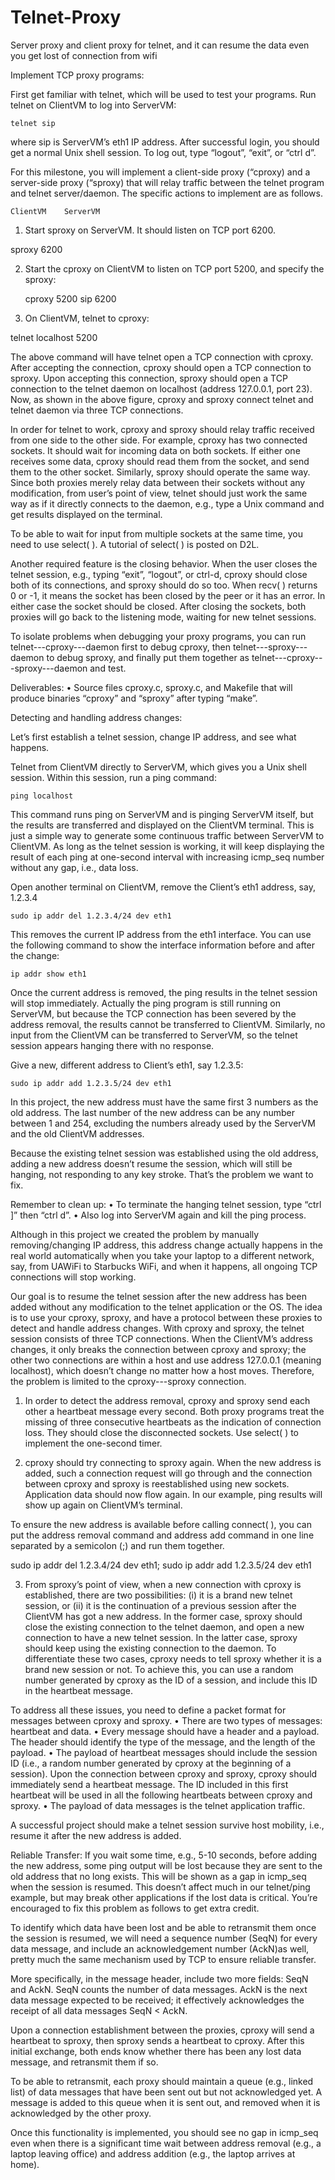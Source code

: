 # Telnet-Proxy
Server proxy and client proxy for telnet, and it can resume the data even you get lost of connection from wifi

Implement TCP proxy programs:

First get familiar with telnet, which will be used to test your programs. Run telnet on ClientVM to log into ServerVM: 

	telnet sip

where sip is ServerVM’s eth1 IP address. After successful login, you should get a normal Unix shell session. To log out, type “logout”, “exit”, or “ctrl d”.

For this milestone, you will implement a client-side proxy (“cproxy) and a server-side proxy (“sproxy) that will relay traffic between the telnet program and telnet server/daemon. The specific actions to implement are as follows.



	ClientVM	ServerVM









1.	Start sproxy on ServerVM. It should listen on TCP port 6200.

sproxy 6200

2.	Start the cproxy on ClientVM to listen on TCP port 5200, and specify the sproxy:

	cproxy 5200 sip 6200

3.	On ClientVM, telnet to cproxy:
	
telnet localhost 5200

The above command will have telnet open a TCP connection with cproxy. After accepting the connection, cproxy should open a TCP connection to sproxy. Upon accepting this connection, sproxy should open a TCP connection to the telnet daemon on localhost (address 127.0.0.1, port 23). Now, as shown in the above figure, cproxy and sproxy connect telnet and telnet daemon via three TCP connections. 

In order for telnet to work, cproxy and sproxy should relay traffic received from one side to the other side. For example, cproxy has two connected sockets. It should wait for incoming data on both sockets. If either one receives some data, cproxy should read them from the socket, and send them to the other socket. Similarly, sproxy should operate the same way. Since both proxies merely relay data between their sockets without any modification, from user’s point of view, telnet should just work the same way as if it directly connects to the daemon, e.g., type a Unix command and get results displayed on the terminal. 

To be able to wait for input from multiple sockets at the same time, you need to use select( ). A tutorial of select( ) is posted on D2L.

Another required feature is the closing behavior. When the user closes the telnet session, e.g., typing “exit”, “logout”, or ctrl-d, cproxy should close both of its connections, and sproxy should do so too. When recv( ) returns 0 or -1, it means the socket has been closed by the peer or it has an error. In either case the socket should be closed. After closing the sockets, both proxies will go back to the listening mode, waiting for new telnet sessions.

To isolate problems when debugging your proxy programs, you can run telnet---cproxy---daemon first to debug cproxy, then telnet---sproxy---daemon to debug sproxy, and finally put them together as telnet---cproxy---sproxy---daemon and test.

Deliverables: 
•	Source files cproxy.c, sproxy.c, and Makefile that will produce binaries “cproxy” and “sproxy” after typing “make”.

Detecting and handling address changes:

Let’s first establish a telnet session, change IP address, and see what happens.

Telnet from ClientVM directly to ServerVM, which gives you a Unix shell session. Within this session, run a ping command:

	ping localhost

This command runs ping on ServerVM and is pinging ServerVM itself, but the results are transferred and displayed on the ClientVM terminal. This is just a simple way to generate some continuous traffic between ServerVM to ClientVM. As long as the telnet session is working, it will keep displaying the result of each ping at one-second interval with increasing icmp_seq number without any gap, i.e., data loss.

Open another terminal on ClientVM, remove the Client’s eth1 address, say, 1.2.3.4

	sudo ip addr del 1.2.3.4/24 dev eth1

This removes the current IP address from the eth1 interface. You can use the following command to show the interface information before and after the change:

	ip addr show eth1

Once the current address is removed, the ping results in the telnet session will stop immediately. Actually the ping program is still running on ServerVM, but because the TCP connection has been severed by the address removal, the results cannot be transferred to ClientVM. Similarly, no input from the ClientVM can be transferred to ServerVM, so the telnet session appears hanging there with no response.

Give a new, different address to Client’s eth1, say 1.2.3.5:

	sudo ip addr add 1.2.3.5/24 dev eth1

In this project, the new address must have the same first 3 numbers as the old address. The last number of the new address can be any number between 1 and 254, excluding the numbers already used by the ServerVM and the old ClientVM addresses.

Because the existing telnet session was established using the old address, adding a new address doesn’t resume the session, which will still be hanging, not responding to any key stroke. That’s the problem we want to fix. 

Remember to clean up:
•	To terminate the hanging telnet session, type “ctrl ]” then “ctrl d”. 
•	Also log into ServerVM again and kill the ping process.

Although in this project we created the problem by manually removing/changing IP address, this address change actually happens in the real world automatically when you take your laptop to a different network, say, from UAWiFi to Starbucks WiFi, and when it happens, all ongoing TCP connections will stop working.

Our goal is to resume the telnet session after the new address has been added without any modification to the telnet application or the OS. The idea is to use your cproxy, sproxy, and have a protocol between these proxies to detect and handle address changes. With cproxy and sproxy, the telnet session consists of three TCP connections. When the ClientVM’s address changes, it only breaks the connection between cproxy and sproxy; the other two connections are within a host and use address 127.0.0.1 (meaning localhost), which doesn’t change no matter how a host moves. Therefore, the problem is limited to the cproxy---sproxy connection.

1.	In order to detect the address removal, cproxy and sproxy send each other a heartbeat message every second. Both proxy programs treat the missing of three consecutive heartbeats as the indication of connection loss. They should close the disconnected sockets. Use select( ) to implement the one-second timer.

2.	cproxy should try connecting to sproxy again. When the new address is added, such a connection request will go through and the connection between cproxy and sproxy is reestablished using new sockets. Application data should now flow again. In our example, ping results will show up again on ClientVM’s terminal. 

To ensure the new address is available before calling connect( ), you can put the address removal command and address add command in one line separated by a semicolon (;) and run them together.

sudo ip addr del 1.2.3.4/24 dev eth1; sudo ip addr add 1.2.3.5/24 dev eth1

3.	From sproxy’s point of view, when a new connection with cproxy is established, there are two possibilities: (i) it is a brand new telnet session, or (ii) it is the continuation of a previous session after the ClientVM has got a new address. In the former case, sproxy should close the existing connection to the telnet daemon, and open a new connection to have a new telnet session. In the latter case, sproxy should keep using the existing connection to the daemon. To differentiate these two cases, cproxy needs to tell sproxy whether it is a brand new session or not. To achieve this, you can use a random number generated by cproxy as the ID of a session, and include this ID in the heartbeat message. 


To address all these issues, you need to define a packet format for messages between cproxy and sproxy. 
•	There are two types of messages: heartbeat and data. 
•	Every message should have a header and a payload. The header should identify the type of the message, and the length of the payload. 
•	The payload of heartbeat messages should include the session ID (i.e., a random number generated by cproxy at the beginning of a session). Upon the connection between cproxy and sproxy, cproxy should immediately send a heartbeat message. The ID included in this first heartbeat will be used in all the following heartbeats between cproxy and sproxy.
•	The payload of data messages is the telnet application traffic.

A successful project should make a telnet session survive host mobility, i.e., resume it after the new address is added.

Reliable Transfer:
If you wait some time, e.g., 5-10 seconds, before adding the new address, some ping output will be lost because they are sent to the old address that no long exists. This will be shown as a gap in icmp_seq when the session is resumed. This doesn’t affect much in our telnet/ping example, but may break other applications if the lost data is critical. You’re encouraged to fix this problem as follows to get extra credit.

To identify which data have been lost and be able to retransmit them once the session is resumed, we will need a sequence number (SeqN) for every data message, and include an acknowledgement number (AckN)as well, pretty much the same mechanism used by TCP to ensure reliable transfer.

More specifically, in the message header, include two more fields: SeqN and AckN. SeqN counts the number of data messages. AckN is the next data message expected to be received; it effectively acknowledges the receipt of all data messages SeqN < AckN.

Upon a connection establishment between the proxies, cproxy will send a heartbeat to sproxy, then sproxy sends a heartbeat to cproxy. After this initial exchange, both ends know whether there has been any lost data message, and retransmit them if so.

To be able to retransmit, each proxy should maintain a queue (e.g., linked list) of data messages that have been sent out but not acknowledged yet. A message is added to this queue when it is sent out, and removed when it is acknowledged by the other proxy.

Once this functionality is implemented, you should see no gap in icmp_seq even when there is a significant time wait between address removal (e.g., a laptop leaving office) and address addition (e.g., the laptop arrives at home).

